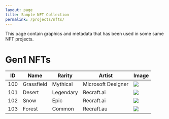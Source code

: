 ```yaml
---
layout: page
title: Sample NFT Collection
permalink: /projects/nfts/
---
```


This page contain graphics and metadata that has been used in some same NFT projects.

# Gen1 NFTs

<table>
<thead>
<th>ID</th>
<th>Name</th>
<th>Rarity</th>
<th>Artist</th>
<th>Image</th>
</thead>
<tbody>
<tr>
  <td valign="top">100</td>
  <td valign="top">Grassfield</td>
  <td valign="top">Mythical</td>
  <td valign="top">Microsoft Designer</td>
  <td><a href="./100grassfield-full.png"><img src="./100grassfield.png"></a></td>
</tr>
<tr>
  <td valign="top">101</td>
  <td valign="top">Desert</td>
  <td valign="top">Legendary</td>
  <td valign="top">Recraft.ai</td>
  <td><a href="./101desert-full.png"><img src="./101desert.png"></a></td>
</tr>
<tr>
  <td valign="top">102</td>
  <td valign="top">Snow</td>
  <td valign="top">Epic</td>
  <td valign="top">Recraft.ai</td>
  <td><a href="./102snow-full.png"><img src="./102snow.png"></a></td>
</tr>
<tr>
  <td valign="top">103</td>
  <td valign="top">Forest</td>
  <td valign="top">Common</td>
  <td valign="top">Recraft.au</td>
  <td><a href="./103forest-full.png"><img src="./103forest.png"></a></td>
</tr>

</tbody>
</table>
